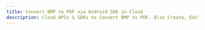 ---title: Convert BMP to PDF via Android SDK in Clouddescription: Cloud APIs & SDKs to Convert BMP to PDF. Also Create, Edit & Render Microsoft Word & OpenOffice documents in the Cloud.---